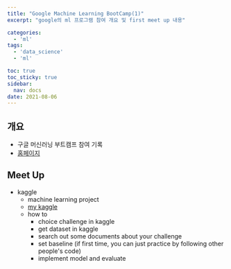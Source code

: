 ```yaml
---
title: "Google Machine Learning BootCamp(1)"
excerpt: "google의 ml 프로그램 참여 개요 및 first meet up 내용"

categories:
  - 'ml'
tags:
  - 'data_science'
  - 'ml'

toc: true
toc_sticky: true
sidebar:
  nav: docs
date: 2021-08-06
---
```


## 개요 

* 구글 머신러닝 부트캠프 참여 기록
* [홈페이지](https://events.withgoogle.com/google-developers-mlb-kr-2021/)

## Meet Up

* kaggle
  * machine learning project
  * [my kaggle](https://www.kaggle.com/dasolkang)
  * how to
    * choice challenge in kaggle
    * get dataset in kaggle
    * search out some documents about your challenge
    * set baseline (if first time, you can just practice by following other people's code)
    * implement model and evaluate
